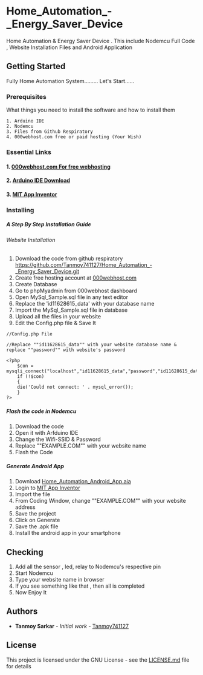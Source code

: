 # Home_Automation_-_Energy_Saver_Device
Home Automation &amp; Energy Saver Device . This include Nodemcu Full Code , Website Installation Files and Android Application

## Getting Started

Fully Home Automation System.........
Let's Start......
### Prerequisites

What things you need to install the software and how to install them

```
1. Arduino IDE
2. Nodemcu
3. Files from Github Respiratory
4. 000webhost.com free or paid hosting (Your Wish)
```
### Essential Links
#### 1. [000webhost.com For free webhosting](https://000webhost.com)
#### 2. [Arduino IDE Download](https://www.arduino.cc/en/Main/Software)
#### 3. [MIT App Inventor](http://ai2.appinventor.mit.edu)
### Installing

##### A Step By Step Installation Guide

###### Website Installation

1. Download the code from github respiratory https://github.com/Tanmoy741127/Home_Automation_-_Energy_Saver_Device.git
2. Create free hosting account at [000webhost.com](https://000webhost.com)
3. Create Database
4. Go to phpMyadmin from 000webhost dashboard
5. Open MySql_Sample.sql file in any text editor
6. Replace the 'id11628615_data' with your database name
7. Import the MySql_Sample.sql file in database
8. Upload all the files in your website
9. Edit the Config.php file & Save It
```
//Config.php File

//Replace ""id11628615_data"" with your website database name & replace ""password"" with website's password

<?php
	$con = mysqli_connect("localhost","id11628615_data","password","id11628615_data",3306);
	if (!$con)
	{
	die('Could not connect: ' . mysql_error());
	}
?>
```
##### Flash the code in Nodemcu

1. Download the code
2. Open it with Arfduino IDE
3. Change the Wifi-SSID & Password
4. Replace ""EXAMPLE.COM"" with your website name
5. Flash the Code

##### Generate Android App

1. Download [Home_Automation_Android_App.aia](https://github.com/Tanmoy741127/Home_Automation_-_Energy_Saver_Device/blob/master/Android%20App/Home_Automation_Android_App.aia)
2. Login to [MIT App Inventor](http://ai2.appinventor.mit.edu)
3. Import the file
4. From Coding Window, change ""EXAMPLE.COM"" with your website address
5. Save the project
6. Click on Generate
7. Save the .apk file
8. Install the android app in your smartphone


## Checking

1. Add all the sensor , led, relay to Nodemcu's respective pin
2. Start Nodemcu
3. Type your website name in browser
4. If you see something like that , then all is completed
5. Now Enjoy It


## Authors

* **Tanmoy Sarkar** - *Initial work* - [Tanmoy741127](https://github.com/Tanmoy741127)

## License

This project is licensed under the GNU License - see the [LICENSE.md](LICENSE.md) file for details


